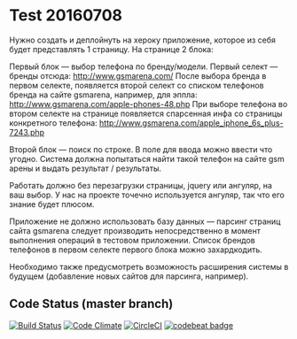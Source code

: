 Test 20160708
=============

Нужно создать и деплойнуть на хероку приложение, которое из себя будет представлять 1 страницу.
На странице 2 блока:

Первый блок — выбор телефона по бренду/модели.
Первый селект — бренды отсюда: http://www.gsmarena.com/
После выбора бренда в первом селекте, появляется второй селект со списком телефонов бренда на сайте gsmarena, например, для эппла:
http://www.gsmarena.com/apple-phones-48.php
При выборе телефона во втором селекте на странице появляется спарсенная инфа со страницы конкретного телефона:
http://www.gsmarena.com/apple_iphone_6s_plus-7243.php

Второй блок — поиск по строке.
В поле для ввода можно ввести что угодно. Система должна попытаться найти такой телефон на сайте gsm арены и выдать результат / результаты.

Работать должно без перезагрузки страницы, jquery или ангуляр, на ваш выбор.
У нас на проекте точечно используется ангуляр, так что его знание будет плюсом.

Приложение не должно использовать базу данных — парсинг страниц сайта gsmarena следует производить непосредственно в момент выполнения операций в тестовом приложении. Список брендов телефонов в первом селекте первого блока можно захардкодить.

Необходимо также предусмотреть возможность расширения системы в будущем (добавление новых сайтов для парсинга, например).

## Code Status (master branch)

[![Build Status](https://travis-ci.org/r72cccp/test201607082330.svg?branch=master)](https://travis-ci.org/r72cccp/test201607082330)
[![Code Climate](https://codeclimate.com/github/r72cccp/test201607082330.png)](https://codeclimate.com/github/r72cccp/test201607082330)
[![CircleCI](https://circleci.com/gh/r72cccp/test201607082330.svg?style=svg)](https://circleci.com/gh/r72cccp/test201607082330)
[![codebeat badge](https://codebeat.co/badges/371ccf89-7f44-493d-bb74-185ee6fa2f20)](https://codebeat.co/projects/github-com-r72cccp-test201607082330)
